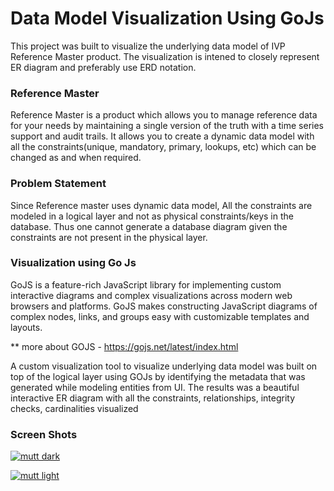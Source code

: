 # Data Model Visualization Using GoJs

This project was built to visualize the underlying data model of IVP Reference Master product. The visualization is intened to closely represent ER diagram and preferably use ERD notation.

### Reference Master

Reference Master is a product which allows you to manage reference data for your needs by maintaining a single version of the truth with a time series support and audit trails. It allows you to create a dynamic data model with all the constraints(unique, mandatory, primary, lookups, etc) which can be changed as and when required.

### Problem Statement

Since Reference master uses dynamic data model, All the constraints are modeled in a logical layer and not as physical constraints/keys in the database. Thus one cannot generate a database diagram given the constraints are not present in the physical layer.

### Visualization using Go Js

GoJS is a feature-rich JavaScript library for implementing custom interactive diagrams and complex visualizations across modern web browsers and platforms. GoJS makes constructing JavaScript diagrams of complex nodes, links, and groups easy with customizable templates and layouts.

** more about GOJS - https://gojs.net/latest/index.html

A custom visualization tool to visualize underlying data model was built on top of the logical layer using GOJs by identifying the metadata that was generated while modeling entities from UI. The results was a beautiful interactive ER diagram with all the constraints, relationships, integrity checks, cardinalities visualized


### Screen Shots

[![mutt dark](https://github.com/SmitBawkar/Datavisualization-Go-master/edit/master/image.png)](https://github.com/SmitBawkar/Datavisualization-Go-master/edit/master/image.png)

[![mutt light](https://github.com/SmitBawkar/Datavisualization-Go-master/edit/master/image(1).png)](https://github.com/SmitBawkar/Datavisualization-Go-master/edit/master/image(1).png)
